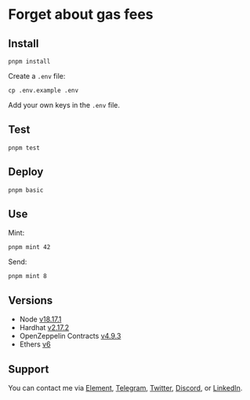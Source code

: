 # Forget about gas fees

## Install

```
pnpm install
```

Create a `.env` file:

```
cp .env.example .env
```

Add your own keys in the `.env` file. 

## Test 

```
pnpm test
```

## Deploy 

```
pnpm basic
```

## Use

Mint:

```
pnpm mint 42
```

Send:

```
pnpm mint 8
```

## Versions

- Node [v18.17.1](https://nodejs.org/uk/blog/release/v18.17.1/)
- Hardhat [v2.17.2](https://github.com/NomicFoundation/hardhat/releases/tag/hardhat%402.17.2)
- OpenZeppelin Contracts [v4.9.3](https://github.com/OpenZeppelin/openzeppelin-contracts/releases/tag/v4.9.3)
- Ethers [v6](https://docs.ethers.org/v6/)

## Support

You can contact me via [Element](https://matrix.to/#/@julienbrg:matrix.org), [Telegram](https://t.me/julienbrg), [Twitter](https://twitter.com/julienbrg), [Discord](https://discordapp.com/users/julienbrg), or [LinkedIn](https://www.linkedin.com/in/julienberanger/).

